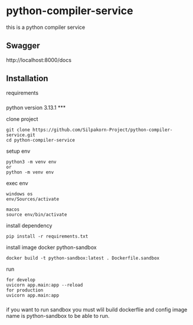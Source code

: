 # python-compiler-service
this is a python compiler service

## Swagger
http://localhost:8000/docs

## Installation
requirements
#####
python version 3.13.1 ***


clone project
```
git clone https://github.com/Silpakorn-Project/python-compiler-service.git
cd python-compiler-service
```

setup env
```
python3 -m venv env
or
python -m venv env
```

exec env
```
windows os
env/Sources/activate

macos
source env/bin/activate
```

install dependency
```
pip install -r requirements.txt
```

install image docker python-sandbox
```
docker build -t python-sandbox:latest . Dockerfile.sandbox
```

run
```
for develop
uvicorn app.main:app --reload
for production
uvicorn app.main:app 
```
###
if you want to run sandbox you must wlil build dockerflie and config image name is python-sandbox to be able to run.
